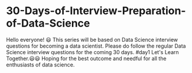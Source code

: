 # 30-Days-of-Interview-Preparation-of-Data-Science
Hello everyone! 😃 This series will be based on Data Science interview questions for becoming a data scientist.  Please do follow the regular Data Science interview questions for the coming 30 days. #day1  Let's Learn Together.😃😃 Hoping for the best outcome and needful for all the enthusiasts of data science.
